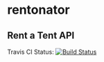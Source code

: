 # rentonator
## Rent a Tent API

Travis CI Status: [![Build Status](https://travis-ci.org/christopherscotini/rentonator.svg?branch=master)](https://travis-ci.org/christopherscotini/rentonator)
